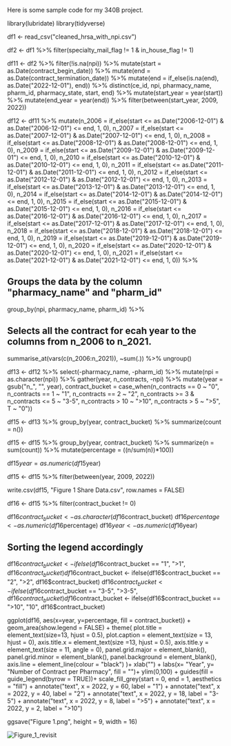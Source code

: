 Here is some sample code for my 340B project. 

library(lubridate)
library(tidyverse)

df1 <- read_csv("cleaned_hrsa_with_npi.csv")

df2 <- df1 %>%
    filter(specialty_mail_flag != 1 & in_house_flag != 1)

df11 <- df2 %>%
    filter(!is.na(npi)) %>%
    mutate(start = as.Date(contract_begin_date)) %>%
    mutate(end = as.Date(contract_termination_date)) %>%
    mutate(end = if_else(is.na(end), as.Date("2022-12-01"), end)) %>%
    distinct(ce_id, npi, pharmacy_name, pharm_id, pharmacy_state, start, end) %>%
    mutate(start_year = year(start)) %>%
    mutate(end_year = year(end)) %>%
    filter(between(start_year, 2009, 2022))

df12 <- df11 %>%
  mutate(n_2006 = if_else(start <= as.Date("2006-12-01") & as.Date("2006-12-01") <= end, 1, 0),
         n_2007 = if_else(start <= as.Date("2007-12-01") & as.Date("2007-12-01") <= end, 1, 0),
         n_2008 = if_else(start <= as.Date("2008-12-01") & as.Date("2008-12-01") <= end, 1, 0),
         n_2009 = if_else(start <= as.Date("2009-12-01") & as.Date("2009-12-01") <= end, 1, 0),
         n_2010 = if_else(start <= as.Date("2010-12-01") & as.Date("2010-12-01") <= end, 1, 0),
         n_2011 = if_else(start <= as.Date("2011-12-01") & as.Date("2011-12-01") <= end, 1, 0),
         n_2012 = if_else(start <= as.Date("2012-12-01") & as.Date("2012-12-01") <= end, 1, 0),
         n_2013 = if_else(start <= as.Date("2013-12-01") & as.Date("2013-12-01") <= end, 1, 0),
         n_2014 = if_else(start <= as.Date("2014-12-01") & as.Date("2014-12-01") <= end, 1, 0),
         n_2015 = if_else(start <= as.Date("2015-12-01") & as.Date("2015-12-01") <= end, 1, 0),
         n_2016 = if_else(start <= as.Date("2016-12-01") & as.Date("2016-12-01") <= end, 1, 0),
         n_2017 = if_else(start <= as.Date("2017-12-01") & as.Date("2017-12-01") <= end, 1, 0),
         n_2018 = if_else(start <= as.Date("2018-12-01") & as.Date("2018-12-01") <= end, 1, 0),
         n_2019 = if_else(start <= as.Date("2019-12-01") & as.Date("2019-12-01") <= end, 1, 0),
         n_2020 = if_else(start <= as.Date("2020-12-01") & as.Date("2020-12-01") <= end, 1, 0),
         n_2021 = if_else(start <= as.Date("2021-12-01") & as.Date("2021-12-01") <= end, 1, 0)) %>%
  ## Groups the data by the column "pharmacy_name" and "pharm_id"
  group_by(npi, pharmacy_name,
           pharm_id) %>%
  ## Selects all the contract for ecah year to the columns from n_2006 to n_2021.
  summarise_at(vars(c(n_2006:n_2021)), ~sum(.)) %>%
  ungroup()

df13 <- df12 %>%
  select(-pharmacy_name, -pharm_id) %>%
  mutate(npi = as.character(npi)) %>%
  gather(year, n_contracts, -npi) %>% 
  mutate(year = gsub("n_", "", year),
         contract_bucket = case_when(n_contracts == 0 ~ "0",
                                    n_contracts == 1 ~ "1",
                                    n_contracts == 2 ~ "2",
                                    n_contracts >= 3 & n_contracts <= 5 ~ "3-5",
                                     n_contracts > 10 ~ ">10",
                                     n_contracts > 5 ~ ">5",
                                     T ~ "0"))

df15 <- df13 %>% group_by(year, contract_bucket) %>%
    summarize(count = n())

df15 <- df15 %>% group_by(year, contract_bucket) %>%
    summarize(n = sum(count)) %>%
    mutate(percentage = ((n/sum(n))*100))

df15$year = as.numeric(df15$year)

df15 <- df15 %>%
  filter(between(year, 2009, 2022))

write.csv(df15, "Figure 1 Share Data.csv", row.names = FALSE)

df16 <- df15 %>%
  filter(contract_bucket != 0)

df16$contract_bucket <- as.character(df16$contract_bucket)
df16$percentage <- as.numeric(df16$percentage)
df16$year <- as.numeric(df16$year)


## Sorting the legend accordingly
df16$contract_bucket <- ifelse(df16$contract_bucket == "1", ">1", df16$contract_bucket)
df16$contract_bucket <- ifelse(df16$contract_bucket == "2", ">2", df16$contract_bucket)
df16$contract_bucket <- ifelse(df16$contract_bucket == "3-5", ">3-5", df16$contract_bucket)
df16$contract_bucket <- ifelse(df16$contract_bucket == ">10", "10", df16$contract_bucket)

ggplot(df16, aes(x=year, y=percentage, fill = contract_bucket)) +
geom_area(show.legend = FALSE) +
theme(
plot.title = element_text(size=13, hjust = 0.5),
plot.caption = element_text(size = 13, hjust = 0),
axis.title.x = element_text(size =13, hjust = 0.5),
axis.title.y = element_text(size = 11, angle = 0),
    panel.grid.major = element_blank(),
    panel.grid.minor = element_blank(),
    panel.background = element_blank(),
    axis.line = element_line(colour = "black")
)+
xlab("") +
labs(x= "Year",
y= "Number of Contract 
per Pharmacy", fill = "")+ 
ylim(0,100) +
guides(fill = guide_legend(byrow = TRUE))+ scale_fill_grey(start = 0, end = 1, aesthetics = "fill") + 
annotate("text", x = 2022, y = 60, label = "1") +
annotate("text", x = 2022, y = 40, label = "2") +
annotate("text", x = 2022, y = 18, label = "3-5") +
annotate("text", x = 2022, y = 8, label = ">5") +
annotate("text", x = 2022, y = 2, label = ">10")

ggsave("Figure 1.png", height = 9, width = 16)





![Figure_1_revisit](https://user-images.githubusercontent.com/27037723/218240351-8e0f9c0f-4af5-4295-95a1-83f50c4b70b6.png)
